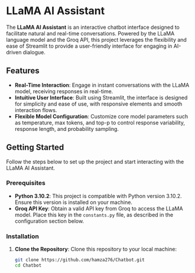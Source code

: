 # LLaMA AI Assistant

The **LLaMA AI Assistant** is an interactive chatbot interface designed to facilitate natural and real-time conversations. Powered by the LLaMA language model and the Groq API, this project leverages the flexibility and ease of Streamlit to provide a user-friendly interface for engaging in AI-driven dialogue.

## Features

- **Real-Time Interaction**: Engage in instant conversations with the LLaMA model, receiving responses in real-time.
- **Intuitive User Interface**: Built using Streamlit, the interface is designed for simplicity and ease of use, with responsive elements and smooth interaction flows.
- **Flexible Model Configuration**: Customize core model parameters such as temperature, max tokens, and top-p to control response variability, response length, and probability sampling.

## Getting Started

Follow the steps below to set up the project and start interacting with the LLaMA AI Assistant.

### Prerequisites

- **Python 3.10.2**: This project is compatible with Python version 3.10.2. Ensure this version is installed on your machine.
- **Groq API Key**: Obtain a valid API key from Groq to access the LLaMA model. Place this key in the `constants.py` file, as described in the configuration section below.

### Installation

1. **Clone the Repository**:
   Clone this repository to your local machine:
   ```bash
   git clone https://github.com/hamza276/Chatbot.git
   cd Chatbot
